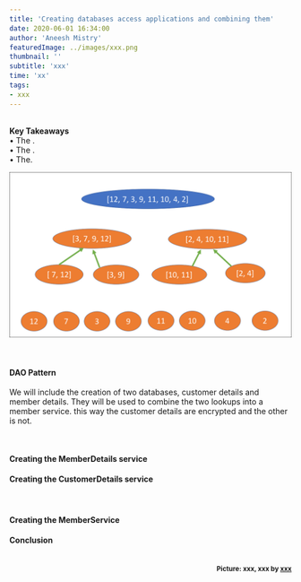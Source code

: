 ```yaml
---
title: 'Creating databases access applications and combining them'
date: 2020-06-01 16:34:00
author: 'Aneesh Mistry'
featuredImage: ../images/xxx.png
thumbnail: ''
subtitle: 'xxx'
time: 'xx'
tags:
- xxx
---
```

<br>
<strong>Key Takeaways</strong><br>
&#8226; The .<br>
&#8226; The .<br>
&#8226; The.<br>

![Merge sort step 2](../../src/images/011MergeSort2.png)


</p>

<br>
<h4>DAO Pattern</h4>
<p>
We will include the creation of two databases, customer details and member details.
They will be used to combine the two lookups into a member service. 
this way the customer details are encrypted and the other is not.


</p>
<br>
<h4>Creating the MemberDetails service</h4>
<p>

</p>

<h4>Creating the CustomerDetails service</h4>
<p>



</p>

<br>
<h4>Creating the MemberService</h4>
<p>



</p>
<b>
<h4>Conclusion</h4>
<p>


</p>

<br>
<small style="float: right;" >Picture: xxx, xxx by <a target="_blank" href="https://unsplash.com/@xxx">xxx</small></a><br>